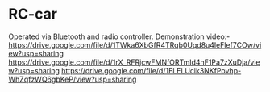 # RC-car
Operated via Bluetooth and radio controller.
Demonstration video:-
https://drive.google.com/file/d/1TWka6XbGfR4TRqb0Uqd8u4leFlef7COw/view?usp=sharing
https://drive.google.com/file/d/1rX_RFRjcwFMNfORTmld4hF1Pa7zXuDja/view?usp=sharing
https://drive.google.com/file/d/1FLELUclk3NKfPovhp-WhZqfzWQ6gbKeP/view?usp=sharing
